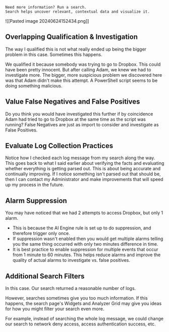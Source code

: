 
```
Need more information? Run a search.   
Search helps uncover relevant, contextual data and visualize it.
```

![[Pasted image 20240624152434.png]]


## Overlapping Qualification & Investigation

The way I qualified this is not what really ended up being the bigger problem in this case. Sometimes this happens.  
  
We qualified it because somebody was trying to go to Dropbox. This could have been pretty innocent. But after calling Adam, we knew we had to investigate more. The bigger, more suspicious problem we discovered here was that Adam didn't make this attempt. A PowerShell script seems to be doing something malicious.


## Value False Negatives and False Positives

Do you think you would have investigated this further if by coincidence Adam had tried to go to Dropbox at the same time as the script was running? False Negatives are just as import to consider and investigate as False Positives.


## Evaluate Log Collection Practices

Notice how I checked each log message from my search along the way. This goes back to what I said earlier about verifying the facts and evaluating whether everything is getting parsed out. This is about being accurate and continually improving. If I notice something isn't parsed out that should be, then I can contact my Administrator and make improvements that will speed up my process in the future.



## Alarm Suppression

You may have noticed that we had 2 attempts to access Dropbox, but only 1 alarm.  

- This is because the AI Engine rule is set up to do suppression, and therefore trigger only once.  
- If suppression wasn't enabled then you would get multiple alarms telling you the same thing occurred with only two minutes difference in time. 
- It is best practice to enable suppression for multiple events that occur from 1 minute to 60 minutes. This helps reduce alarms and improve the quality of actual alarms to investigate vs. false positives.



## Additional Search Filters

In this case. Our search returned a reasonable number of logs.

However, searches sometimes give you too much information. If this happens, the search page's Widgets and Analyzer Grid may give you ideas for how you might filter your search even more.

For example, instead of searching the whole log message, we could change our search to network deny access, access authentication success, etc.



